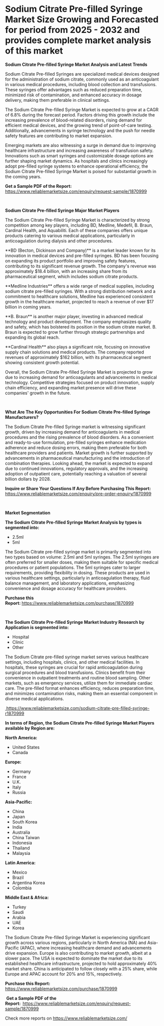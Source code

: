 <p><h1>Sodium Citrate Pre-filled Syringe Market Size Growing and Forecasted for period from 2025 - 2032 and provides complete market analysis of this market</h1></p><p><strong>Sodium Citrate Pre-filled Syringe Market Analysis and Latest Trends</strong></p>
<p><p>Sodium Citrate Pre-filled Syringes are specialized medical devices designed for the administration of sodium citrate, commonly used as an anticoagulant in various medical procedures, including blood collection and transfusions. These syringes offer advantages such as reduced preparation time, minimized risk of contamination, and enhanced accuracy in dosage delivery, making them preferable in clinical settings.</p><p>The Sodium Citrate Pre-filled Syringe Market is expected to grow at a CAGR of 6.8% during the forecast period. Factors driving this growth include the increasing prevalence of blood-related disorders, rising demand for efficient medical devices, and the growing trend of point-of-care testing. Additionally, advancements in syringe technology and the push for needle safety features are contributing to market expansion. </p><p>Emerging markets are also witnessing a surge in demand due to improving healthcare infrastructure and increasing awareness of transfusion safety. Innovations such as smart syringes and customizable dosage options are further shaping market dynamics. As hospitals and clinics increasingly adopt pre-filled syringe systems to enhance operational efficiency, the Sodium Citrate Pre-filled Syringe Market is poised for substantial growth in the coming years.</p></p>
<p><strong>Get a Sample PDF of the Report:&nbsp;</strong> <a href="https://www.reliablemarketsize.com/enquiry/request-sample/1870999?utm_campaign=3203&utm_medium=2&utm_source=Github&utm_content=ia&utm_term=05032025&utm_id=sodium-citrate-pre-filled-syringe">https://www.reliablemarketsize.com/enquiry/request-sample/1870999</a></p>
<p>&nbsp;</p>
<p><strong>Sodium Citrate Pre-filled Syringe Major Market Players</strong></p>
<p><p>The Sodium Citrate Pre-filled Syringe Market is characterized by strong competition among key players, including BD, Medline, Medefil, B. Braun, Cardinal Health, and Aquabiliti. Each of these companies offers unique products catering to various medical applications, particularly in anticoagulation during dialysis and other procedures.</p><p>**BD (Becton, Dickinson and Company)** is a market leader known for its innovation in medical devices and pre-filled syringes. BD has been focusing on expanding its product portfolio and improving safety features, contributing to its significant revenue growth. The company's revenue was approximately $18.4 billion, with an increasing share from its pharmaceutical segment, which includes sodium citrate products.</p><p>**Medline Industries** offers a wide range of medical supplies, including sodium citrate pre-filled syringes. With a strong distribution network and a commitment to healthcare solutions, Medline has experienced consistent growth in the healthcare market, projected to reach a revenue of over $17 billion in coming years.</p><p>**B. Braun** is another major player, investing in advanced medical technology and product development. The company emphasizes quality and safety, which has bolstered its position in the sodium citrate market. B. Braun is expected to grow further through strategic partnerships and expanding its global reach.</p><p>**Cardinal Health** also plays a significant role, focusing on innovative supply chain solutions and medical products. The company reported revenues of approximately $162 billion, with its pharmaceutical segment showing consistent growth potential.</p><p>Overall, the Sodium Citrate Pre-filled Syringe Market is projected to grow due to increasing demand for anticoagulants and advancements in medical technology. Competitive strategies focused on product innovation, supply chain efficiency, and expanding market presence will drive these companies' growth in the future.</p></p>
<p>&nbsp;</p>
<p><strong>What Are The Key Opportunities For Sodium Citrate Pre-filled Syringe Manufacturers?</strong></p>
<p><p>The Sodium Citrate Pre-filled Syringe market is witnessing significant growth, driven by increasing demand for anticoagulants in medical procedures and the rising prevalence of blood disorders. As a convenient and ready-to-use formulation, pre-filled syringes enhance medication adherence and reduce dosing errors, making them preferable for both healthcare providers and patients. Market growth is further supported by advancements in pharmaceutical manufacturing and the introduction of combination therapies. Looking ahead, the market is expected to expand due to continued innovations, regulatory approvals, and the increasing adoption of outpatient care, potentially reaching a valuation of several billion dollars by 2028.</p></p>
<p><strong>Inquire or Share Your Questions If Any Before Purchasing This Report:</strong> <a href="https://www.reliablemarketsize.com/enquiry/pre-order-enquiry/1870999?utm_campaign=3203&utm_medium=2&utm_source=Github&utm_content=ia&utm_term=05032025&utm_id=sodium-citrate-pre-filled-syringe">https://www.reliablemarketsize.com/enquiry/pre-order-enquiry/1870999</a></p>
<p>&nbsp;</p>
<p><strong>Market Segmentation</strong></p>
<p><strong>The Sodium Citrate Pre-filled Syringe Market Analysis by types is segmented into:</strong></p>
<p><ul><li>2.5ml</li><li>5ml</li></ul></p>
<p><p>The Sodium Citrate pre-filled syringe market is primarily segmented into two types based on volume: 2.5ml and 5ml syringes. The 2.5ml syringes are often preferred for smaller doses, making them suitable for specific medical procedures or patient populations. The 5ml syringes cater to larger requirements, providing flexibility in dosing. These products are used in various healthcare settings, particularly in anticoagulation therapy, fluid balance management, and laboratory applications, emphasizing convenience and dosage accuracy for healthcare providers.</p></p>
<p><strong>Purchase this Report:&nbsp;</strong><a href="https://www.reliablemarketsize.com/purchase/1870999?utm_campaign=3203&utm_medium=2&utm_source=Github&utm_content=ia&utm_term=05032025&utm_id=sodium-citrate-pre-filled-syringe">https://www.reliablemarketsize.com/purchase/1870999</a></p>
<p>&nbsp;</p>
<p><strong>The Sodium Citrate Pre-filled Syringe Market Industry Research by Application is segmented into:</strong></p>
<p><ul><li>Hospital</li><li>Clinic</li><li>Other</li></ul></p>
<p><p>The Sodium Citrate pre-filled syringe market serves various healthcare settings, including hospitals, clinics, and other medical facilities. In hospitals, these syringes are crucial for rapid anticoagulation during surgical procedures and blood transfusions. Clinics benefit from their convenience in outpatient treatments and routine blood sampling. Other markets, such as emergency services, utilize them for immediate cardiac care. The pre-filled format enhances efficiency, reduces preparation time, and minimizes contamination risks, making them an essential component in diverse medical applications.</p></p>
<p><a href="https://www.reliablemarketsize.com/sodium-citrate-pre-filled-syringe-r1870999?utm_campaign=3203&utm_medium=2&utm_source=Github&utm_content=ia&utm_term=05032025&utm_id=sodium-citrate-pre-filled-syringe">&nbsp;https://www.reliablemarketsize.com/sodium-citrate-pre-filled-syringe-r1870999</a></p>
<p><strong>In terms of Region, the Sodium Citrate Pre-filled Syringe Market Players available by Region are:</strong></p>
<p>
    <p> <strong> North America: </strong>
        <ul>
            <li>United States</li>
            <li>Canada</li>
        </ul>
        </p> 
    <p> <strong> Europe: </strong>
        <ul>
            <li>Germany</li>
            <li>France</li>
            <li>U.K.</li>
            <li>Italy</li>
            <li>Russia</li>
        </ul>
        </p> 
    <p> <strong> Asia-Pacific: </strong>
        <ul>
            <li>China</li>
            <li>Japan</li>
            <li>South Korea</li>
            <li>India</li>
            <li>Australia</li>
            <li>China Taiwan</li>
            <li>Indonesia</li>
            <li>Thailand</li>
            <li>Malaysia</li>
        </ul>
        </p> 
    <p> <strong> Latin America: </strong>
        <ul>
            <li>Mexico</li>
            <li>Brazil</li>
            <li>Argentina Korea</li>
            <li>Colombia</li>
        </ul>
        </p> 
    <p> <strong> Middle East & Africa: </strong>
        <ul>
            <li>Turkey</li>
            <li>Saudi</li>
            <li>Arabia</li>
            <li>UAE</li>
            <li>Korea</li>
        </ul>
    </p>
    </p>
<p><p>The Sodium Citrate Pre-filled Syringe Market is experiencing significant growth across various regions, particularly in North America (NA) and Asia-Pacific (APAC), where increasing healthcare demand and advancements drive expansion. Europe is also contributing to market growth, albeit at a slower pace. The USA is expected to dominate the market due to its established healthcare infrastructure, projected to hold approximately 40% market share. China is anticipated to follow closely with a 25% share, while Europe and APAC account for 20% and 15%, respectively.</p></p>
<p><strong>Purchase this Report: </strong><a href="https://www.reliablemarketsize.com/purchase/1870999?utm_campaign=3203&utm_medium=2&utm_source=Github&utm_content=ia&utm_term=05032025&utm_id=sodium-citrate-pre-filled-syringe">https://www.reliablemarketsize.com/purchase/1870999</a></p>
<p>&nbsp;<strong>Get a Sample PDF of the Report:&nbsp;&nbsp;</strong><a href="https://www.reliablemarketsize.com/enquiry/request-sample/1870999?utm_campaign=3203&utm_medium=2&utm_source=Github&utm_content=ia&utm_term=05032025&utm_id=sodium-citrate-pre-filled-syringe">https://www.reliablemarketsize.com/enquiry/request-sample/1870999</a></p>
<p><strong></strong></p>
<p>Check more reports on <a href="https://www.reliablemarketsize.com/?utm_campaign=3203&utm_medium=2&utm_source=Github&utm_content=ia&utm_term=05032025&utm_id=sodium-citrate-pre-filled-syringe">https://www.reliablemarketsize.com/</a></p>